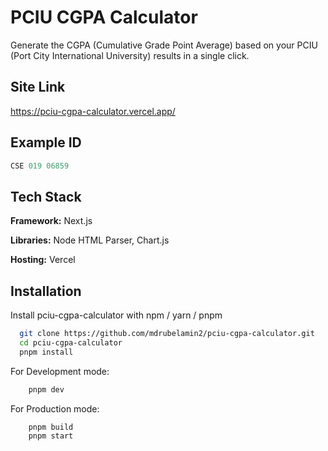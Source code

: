 
# PCIU CGPA Calculator

Generate the CGPA (Cumulative Grade Point Average) based on your PCIU (Port City International University) results in a single click.


## Site Link

https://pciu-cgpa-calculator.vercel.app/

## Example ID

```javascript
CSE 019 06859
```

## Tech Stack

**Framework:** Next.js

**Libraries:** Node HTML Parser, Chart.js

**Hosting:** Vercel

## Installation

Install pciu-cgpa-calculator with npm / yarn / pnpm

```bash
  git clone https://github.com/mdrubelamin2/pciu-cgpa-calculator.git
  cd pciu-cgpa-calculator
  pnpm install
```

For Development mode:
```bash
    pnpm dev
```

For Production mode:
```bash
    pnpm build
    pnpm start
```
